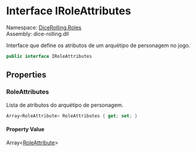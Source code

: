 # <a id="DiceRolling_Roles_IRoleAttributes"></a> Interface IRoleAttributes

Namespace: [DiceRolling.Roles](DiceRolling.Roles.md)  
Assembly: dice\-rolling.dll  

Interface que define os atributos de um arquétipo de personagem no jogo.

```csharp
public interface IRoleAttributes
```

## Properties

### <a id="DiceRolling_Roles_IRoleAttributes_RoleAttributes"></a> RoleAttributes

Lista de atributos do arquétipo de personagem.

```csharp
Array<RoleAttribute> RoleAttributes { get; set; }
```

#### Property Value

 Array<[RoleAttribute](DiceRolling.Roles.RoleAttribute.md)\>


